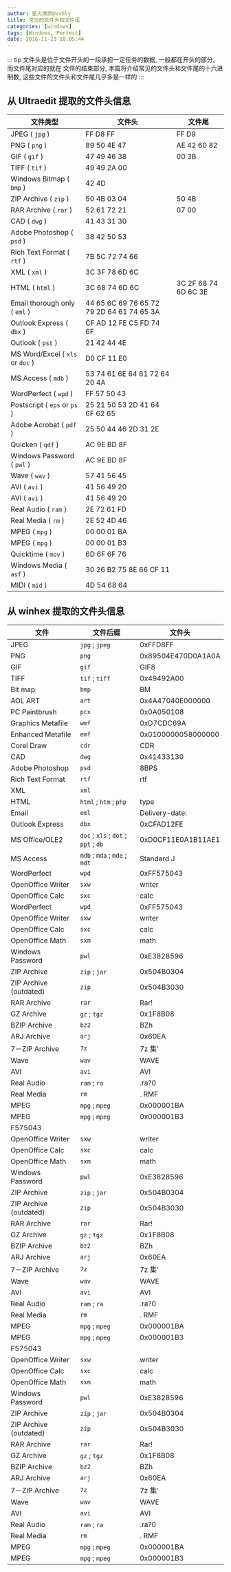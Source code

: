```yaml
---
author: 星火燎原@vxhly
title: 常见的文件头和文件尾
categories: [windows]
tags: [Windows, Pentest] 
date: 2016-11-23 10:05:44
---
```


::: tip
文件头是位于文件开头的一段承担一定任务的数据, 一般都在开头的部分。而文件尾对应的就在 文件的结束部分, 本篇将介绍常见的文件头和文件尾的十六进制数, 这些文件的文件头和文件尾几乎多是一样的
:::
<!-- more -->

## 从 Ultraedit 提取的文件头信息

| 文件类型                       | 文件头                                    | 文件尾               |
|--------------------------------|-------------------------------------------|----------------------|
| JPEG ( `jpg` )                   | FF D8 FF                                  | FF D9                |
| PNG ( `png` )                    | 89 50 4E 47                               | AE 42 60 82          |
| GIF ( `gif` )                    | 47 49 46 38                               | 00 3B                |
| TIFF ( `tif` )                   | 49 49 2A 00                               |                      |
| Windows Bitmap ( `bmp` )         | 42 4D                                     |                      |
| ZIP Archive ( `zip` )            | 50 4B 03 04                               | 50 4B                |
| RAR Archive ( `rar` )            | 52 61 72 21                               | 07 00                |
| CAD ( `dwg` )                    | 41 43 31 30                               |                      |
| Adobe Photoshop ( `psd` )        | 38 42 50 53                               |                      |
| Rich Text Format ( `rtf` )       | 7B 5C 72 74 66                            |                      |
| XML ( `xml` )                    | 3C 3F 78 6D 6C                            |                      |
| HTML ( `html` )                  | 3C 68 74 6D 6C                            | 3C 2F 68 74 6D 6C 3E |
| Email thorough only ( `eml` )    | 44 65 6C 69 76 65 72 79 2D 64 61 74 65 3A |                      |
| Outlook Express ( `dbx` )        | CF AD 12 FE C5 FD 74 6F                   |                      |
| Outlook ( `pst` )                | 21 42 44 4E                               |                      |
| MS Word/Excel ( `xls` or `doc` ) | D0 CF 11 E0                               |                      |
| MS Access ( `mdb` )              | 53 74 61 6E 64 61 72 64 20 4A             |                      |
| WordPerfect ( `wpd` )            | FF 57 50 43                               |                      |
| Postscript ( `eps` or `ps` )     | 25 21 50 53 2D 41 64 6F 62 65             |                      |
| Adobe Acrobat ( `pdf` )          | 25 50 44 46 2D 31 2E                      |                      |
| Quicken ( `qdf` )                | AC 9E BD 8F                               |                      |
| Windows Password ( `pwl` )       | AC 9E BD 8F                               |                      |
| Wave ( `wav` )                   | 57 41 56 45                               |                      |
| AVI ( `avi` )                    | 41 56 49 20                               |                      |
| AVI ( `avi` )                    | 41 56 49 20                               |                      |
| Real Audio ( `ram` )             | 2E 72 61 FD                               |                      |
| Real Media ( `rm` )              | 2E 52 4D 46                               |                      |
| MPEG ( `mpg` )                   | 00 00 01 BA                               |                      |
| MPEG ( `mpg` )                   | 00 00 01 B3                               |                      |
| Quicktime ( `mov` )              | 6D 6F 6F 76                               |                      |
| Windows Media ( `asf` )          | 30 26 B2 75 8E 66 CF 11                   |                      |
| MIDI ( `mid` )                   | 4D 54 68 64                               |                      |

## 从 winhex 提取的文件头信息

| 文件                   | 文件后缀                     | 文件头             |
|------------------------|------------------------------|--------------------|
| JPEG                   | `jpg` ; `jpeg` | 0xFFD8FF           |
| PNG                    | `png` | 0x89504E470D0A1A0A |
| GIF                    | `gif` | GIF8               |
| TIFF                   | `tif` ; `tiff` | 0x49492A00         |
| Bit map                | `bmp` | BM                 |
| AOL ART                | `art` | 0x4A47040E000000   |
| PC Paintbrush          | `pcx` | 0x0A050108         |
| Graphics Metafile      | `wmf` | 0xD7CDC69A         |
| Enhanced Metafile      | `emf` | 0x0100000058000000 |
| Corel Draw             | `cdr` | CDR                |
| CAD                    | `dwg` | 0x41433130         |
| Adobe Photoshop        | `psd` | 8BPS               |
| Rich Text Format       | `rtf` | rtf                |
| XML                    | `xml` |                    |
| HTML                   | `html` ; `htm` ; `php` | type               |
| Email                  | `eml` | Delivery-date:     |
| Outlook Express        | `dbx` | 0xCFAD12FE         |
| MS Office/OLE2         | `doc` ; `xls` ; `dot` ; `ppt` ; `db` | 0xD0CF11E0A1B11AE1 |
| MS Access              | `mdb` ; `mda` ; `mde` ; `mdt` | Standard J         |
| WordPerfect            | `wpd` | 0xFF575043         |
| OpenOffice Writer      | `sxw` | writer             |
| OpenOffice Calc        | `sxc` | calc               |
| WordPerfect            | `wpd` | 0xFF575043         |
| OpenOffice Writer      | `sxw` | writer             |
| OpenOffice Calc        | `sxc` | calc               |
| OpenOffice Math        | `sxm` | math               |
| Windows Password       | `pwl` | 0xE3828596         |
| ZIP Archive            | `zip` ; `jar` | 0x504B0304         |
| ZIP Archive (outdated) | `zip` | 0x504B3030         |
| RAR Archive            | `rar` | Rar!               |
| GZ Archive             | `gz` ; `tgz` | 0x1F8B08           |
| BZIP Archive           | `bz2` | BZh                |
| ARJ Archive            | `arj` | 0x60EA             |
| 7－ZIP Archive         | `7z` | 7z 集'             |
| Wave                   | `wav` | WAVE               |
| AVI                    | `avi` | AVI                |
| Real Audio             | `ram` ; `ra` | .ra?0              |
| Real Media             | `rm` | . RMF               |
| MPEG                   | `mpg` ; `mpeg` | 0x000001BA         |
| MPEG                   | `mpg` ; `mpeg` | 0x000001B3         |
| F575043                |                              |                    |
| OpenOffice Writer      | `sxw` | writer             |
| OpenOffice Calc        | `sxc` | calc               |
| OpenOffice Math        | `sxm` | math               |
| Windows Password       | `pwl` | 0xE3828596         |
| ZIP Archive            | `zip` ; `jar` | 0x504B0304         |
| ZIP Archive (outdated) | `zip` | 0x504B3030         |
| RAR Archive            | `rar` | Rar!               |
| GZ Archive             | `gz` ; `tgz` | 0x1F8B08           |
| BZIP Archive           | `bz2` | BZh                |
| ARJ Archive            | `arj` | 0x60EA             |
| 7－ZIP Archive         | `7z` | 7z 集'             |
| Wave                   | `wav` | WAVE               |
| AVI                    | `avi` | AVI                |
| Real Audio             | `ram` ; `ra` | .ra?0              |
| Real Media             | `rm` | . RMF               |
| MPEG                   | `mpg` ; `mpeg` | 0x000001BA         |
| MPEG                   | `mpg` ; `mpeg` | 0x000001B3         |
| F575043                |                              |                    |
| OpenOffice Writer      | `sxw` | writer             |
| OpenOffice Calc        | `sxc` | calc               |
| OpenOffice Math        | `sxm` | math               |
| Windows Password       | `pwl` | 0xE3828596         |
| ZIP Archive            | `zip` ; `jar` | 0x504B0304         |
| ZIP Archive (outdated) | `zip` | 0x504B3030         |
| RAR Archive            | `rar` | Rar!               |
| GZ Archive             | `gz` ; `tgz` | 0x1F8B08           |
| BZIP Archive           | `bz2` | BZh                |
| ARJ Archive            | `arj` | 0x60EA             |
| 7－ZIP Archive         | `7z` | 7z 集'             |
| Wave                   | `wav` | WAVE               |
| AVI                    | `avi` | AVI                |
| Real Audio             | `ram` ; `ra` | .ra?0              |
| Real Media             | `rm` | . RMF               |
| MPEG                   | `mpg` ; `mpeg` | 0x000001BA         |
| MPEG                   | `mpg` ; `mpeg` | 0x000001B3         |

